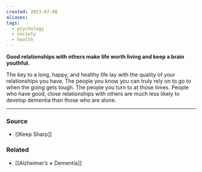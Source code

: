 ```yaml
---
created: 2023-07-08
aliases: 
tags:
  - psychology
  - society
  - health
---
```

**Good relationships with others make life worth living and keep a brain youthful.**

The key to a long, happy, and healthy life lay with the quality of your relationships you have. The people you know you can truly rely on to go to when the going gets tough. The people you turn to at those times. People who have good, close relationships with others are much less likely to develop dementia than those who are alone.

---

### Source
- [[Keep Sharp]]

### Related
- [[Alzheimer’s ≠ Dementia]]
